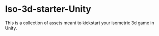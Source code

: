 # Iso-3d-starter-Unity
This is a collection of assets meant to kickstart your isometric 3d game in Unity.

